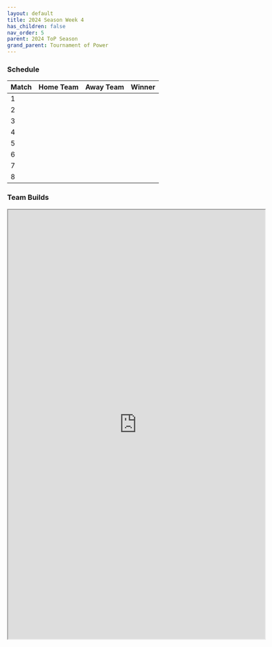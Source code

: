 ```yaml
---
layout: default
title: 2024 Season Week 4
has_children: false
nav_order: 5
parent: 2024 ToP Season
grand_parent: Tournament of Power
---
```


### Schedule

| Match | Home Team | Away Team | Winner |
|:------|:----------|:----------|:-------|
| 1     |           |           |        |
| 2     |           |           |        |
| 3     |           |           |        |
| 4     |           |           |        |
| 5     |           |           |        |
| 6     |           |           |        |
| 7     |           |           |        |
| 8     |           |           |        |


### Team Builds

<iframe width=600 height=1000 scrolling="yes" src="https://docs.google.com/document/d/e/2PACX-1vTrM51w6yO_yKyyWgw2AjxC0ws2H-oDFTdestCnrdQvzHbGgqHlh-NMIw6nHh3g6RkRRccFK4jFpfMe/pub?embedded=true"></iframe>